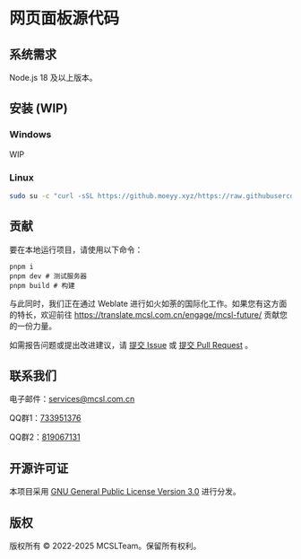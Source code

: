 # 网页面板源代码

## 系统需求

Node.js 18 及以上版本。

## 安装 (WIP)

### Windows

WIP

### Linux

```bash
sudo su -c "curl -sSL https://github.moeyy.xyz/https://raw.githubusercontent.com/MCSLTeam/MCServerLauncher-Future-Web/main/setup_cn.sh | bash"
```

## 贡献

要在本地运行项目，请使用以下命令：

```shell
pnpm i
pnpm dev # 测试服务器
pnpm build # 构建
```

与此同时，我们正在通过 Weblate 进行如火如荼的国际化工作。如果您有这方面的特长，欢迎前往 <https://translate.mcsl.com.cn/engage/mcsl-future/> 贡献您的一份力量。  

如需报告问题或提出改进建议，请 [提交 Issue](https://github.com/MCSLTeam/MCServerLauncher-Future/issues/new/choose) 或 [提交 Pull Request](https://github.com/MCSLTeam/MCServerLauncher-Future/compare) 。

## 联系我们

电子邮件：[services@mcsl.com.cn](mailto:services@mcsl.com.cn)

QQ群1：[733951376](https://qm.qq.com/q/WtVCQWSBEe)

QQ群2：[819067131](https://qm.qq.com/q/EXBE6a5CF4)

## 开源许可证

本项目采用 [GNU General Public License Version 3.0](https://github.com/MCSLTeam/MCServerLauncher-Future/blob/master/LICENSE) 进行分发。

## 版权

版权所有 © 2022-2025 MCSLTeam。保留所有权利。
